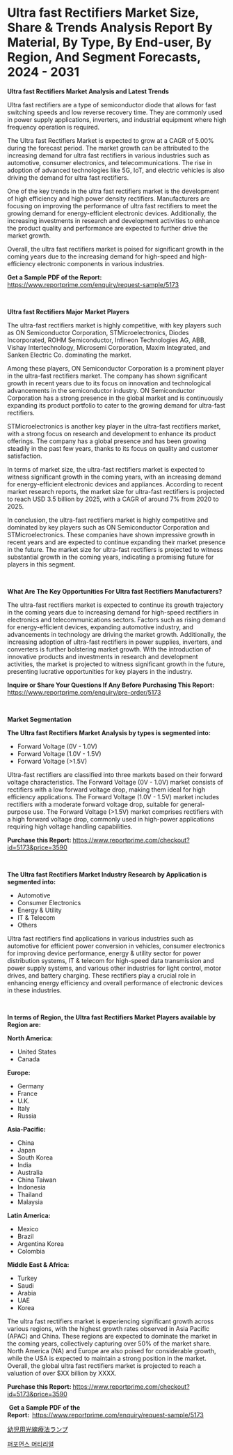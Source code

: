 <p><h1>Ultra fast Rectifiers Market Size, Share & Trends Analysis Report By Material, By Type, By End-user, By Region, And Segment Forecasts, 2024 - 2031</h1></p><p><strong>Ultra fast Rectifiers Market Analysis and Latest Trends</strong></p>
<p><p>Ultra fast rectifiers are a type of semiconductor diode that allows for fast switching speeds and low reverse recovery time. They are commonly used in power supply applications, inverters, and industrial equipment where high frequency operation is required.</p><p>The Ultra fast Rectifiers Market is expected to grow at a CAGR of 5.00% during the forecast period. The market growth can be attributed to the increasing demand for ultra fast rectifiers in various industries such as automotive, consumer electronics, and telecommunications. The rise in adoption of advanced technologies like 5G, IoT, and electric vehicles is also driving the demand for ultra fast rectifiers.</p><p>One of the key trends in the ultra fast rectifiers market is the development of high efficiency and high power density rectifiers. Manufacturers are focusing on improving the performance of ultra fast rectifiers to meet the growing demand for energy-efficient electronic devices. Additionally, the increasing investments in research and development activities to enhance the product quality and performance are expected to further drive the market growth.</p><p>Overall, the ultra fast rectifiers market is poised for significant growth in the coming years due to the increasing demand for high-speed and high-efficiency electronic components in various industries.</p></p>
<p><strong>Get a Sample PDF of the Report:&nbsp;</strong> <a href="https://www.reportprime.com/enquiry/request-sample/5173">https://www.reportprime.com/enquiry/request-sample/5173</a></p>
<p>&nbsp;</p>
<p><strong>Ultra fast Rectifiers Major Market Players</strong></p>
<p><p>The ultra-fast rectifiers market is highly competitive, with key players such as ON Semiconductor Corporation, STMicroelectronics, Diodes Incorporated, ROHM Semiconductor, Infineon Technologies AG, ABB, Vishay Intertechnology, Microsemi Corporation, Maxim Integrated, and Sanken Electric Co. dominating the market.</p><p>Among these players, ON Semiconductor Corporation is a prominent player in the ultra-fast rectifiers market. The company has shown significant growth in recent years due to its focus on innovation and technological advancements in the semiconductor industry. ON Semiconductor Corporation has a strong presence in the global market and is continuously expanding its product portfolio to cater to the growing demand for ultra-fast rectifiers.</p><p>STMicroelectronics is another key player in the ultra-fast rectifiers market, with a strong focus on research and development to enhance its product offerings. The company has a global presence and has been growing steadily in the past few years, thanks to its focus on quality and customer satisfaction.</p><p>In terms of market size, the ultra-fast rectifiers market is expected to witness significant growth in the coming years, with an increasing demand for energy-efficient electronic devices and appliances. According to recent market research reports, the market size for ultra-fast rectifiers is projected to reach USD 3.5 billion by 2025, with a CAGR of around 7% from 2020 to 2025.</p><p>In conclusion, the ultra-fast rectifiers market is highly competitive and dominated by key players such as ON Semiconductor Corporation and STMicroelectronics. These companies have shown impressive growth in recent years and are expected to continue expanding their market presence in the future. The market size for ultra-fast rectifiers is projected to witness substantial growth in the coming years, indicating a promising future for players in this segment.</p></p>
<p>&nbsp;</p>
<p><strong>What Are The Key Opportunities For Ultra fast Rectifiers Manufacturers?</strong></p>
<p><p>The ultra-fast rectifiers market is expected to continue its growth trajectory in the coming years due to increasing demand for high-speed rectifiers in electronics and telecommunications sectors. Factors such as rising demand for energy-efficient devices, expanding automotive industry, and advancements in technology are driving the market growth. Additionally, the increasing adoption of ultra-fast rectifiers in power supplies, inverters, and converters is further bolstering market growth. With the introduction of innovative products and investments in research and development activities, the market is projected to witness significant growth in the future, presenting lucrative opportunities for key players in the industry.</p></p>
<p><strong>Inquire or Share Your Questions If Any Before Purchasing This Report:</strong> <a href="https://www.reportprime.com/enquiry/pre-order/5173">https://www.reportprime.com/enquiry/pre-order/5173</a></p>
<p>&nbsp;</p>
<p><strong>Market Segmentation</strong></p>
<p><strong>The Ultra fast Rectifiers Market Analysis by types is segmented into:</strong></p>
<p><ul><li>Forward Voltage (0V - 1.0V)</li><li>Forward Voltage (1.0V - 1.5V)</li><li>Forward Voltage (>1.5V)</li></ul></p>
<p><p>Ultra-fast rectifiers are classified into three markets based on their forward voltage characteristics. The Forward Voltage (0V - 1.0V) market consists of rectifiers with a low forward voltage drop, making them ideal for high efficiency applications. The Forward Voltage (1.0V - 1.5V) market includes rectifiers with a moderate forward voltage drop, suitable for general-purpose use. The Forward Voltage (>1.5V) market comprises rectifiers with a high forward voltage drop, commonly used in high-power applications requiring high voltage handling capabilities.</p></p>
<p><strong>Purchase this Report:&nbsp;</strong><a href="https://www.reportprime.com/checkout?id=5173&price=3590">https://www.reportprime.com/checkout?id=5173&price=3590</a></p>
<p>&nbsp;</p>
<p><strong>The Ultra fast Rectifiers Market Industry Research by Application is segmented into:</strong></p>
<p><ul><li>Automotive</li><li>Consumer Electronics</li><li>Energy & Utility</li><li>IT & Telecom</li><li>Others</li></ul></p>
<p><p>Ultra fast rectifiers find applications in various industries such as automotive for efficient power conversion in vehicles, consumer electronics for improving device performance, energy & utility sector for power distribution systems, IT & telecom for high-speed data transmission and power supply systems, and various other industries for light control, motor drives, and battery charging. These rectifiers play a crucial role in enhancing energy efficiency and overall performance of electronic devices in these industries.</p></p>
<p>&nbsp;</p>
<p><strong>In terms of Region, the Ultra fast Rectifiers Market Players available by Region are:</strong></p>
<p>
    <p> <strong> North America: </strong>
        <ul>
            <li>United States</li>
            <li>Canada</li>
        </ul>
        </p> 
    <p> <strong> Europe: </strong>
        <ul>
            <li>Germany</li>
            <li>France</li>
            <li>U.K.</li>
            <li>Italy</li>
            <li>Russia</li>
        </ul>
        </p> 
    <p> <strong> Asia-Pacific: </strong>
        <ul>
            <li>China</li>
            <li>Japan</li>
            <li>South Korea</li>
            <li>India</li>
            <li>Australia</li>
            <li>China Taiwan</li>
            <li>Indonesia</li>
            <li>Thailand</li>
            <li>Malaysia</li>
        </ul>
        </p> 
    <p> <strong> Latin America: </strong>
        <ul>
            <li>Mexico</li>
            <li>Brazil</li>
            <li>Argentina Korea</li>
            <li>Colombia</li>
        </ul>
        </p> 
    <p> <strong> Middle East & Africa: </strong>
        <ul>
            <li>Turkey</li>
            <li>Saudi</li>
            <li>Arabia</li>
            <li>UAE</li>
            <li>Korea</li>
        </ul>
    </p>
    </p>
<p><p>The ultra fast rectifiers market is experiencing significant growth across various regions, with the highest growth rates observed in Asia Pacific (APAC) and China. These regions are expected to dominate the market in the coming years, collectively capturing over 50% of the market share. North America (NA) and Europe are also poised for considerable growth, while the USA is expected to maintain a strong position in the market. Overall, the global ultra fast rectifiers market is projected to reach a valuation of over $XX billion by XXXX.</p></p>
<p><strong>Purchase this Report: </strong><a href="https://www.reportprime.com/checkout?id=5173&price=3590">https://www.reportprime.com/checkout?id=5173&price=3590</a></p>
<p>&nbsp;<strong>Get a Sample PDF of the Report:&nbsp;&nbsp;</strong><a href="https://www.reportprime.com/enquiry/request-sample/5173">https://www.reportprime.com/enquiry/request-sample/5173</a></p>
<p><strong></strong></p>
<p><p><a href="https://github.com/mohamedbakry57/Market-Research-Report-List-3/blob/main/222937815640.md">幼児用光線療法ランプ</a></p><p><a href="https://github.com/laholand/Market-Research-Report-List-3/blob/main/222495414347.md">퍼포먼스 머티리얼</a></p></p>